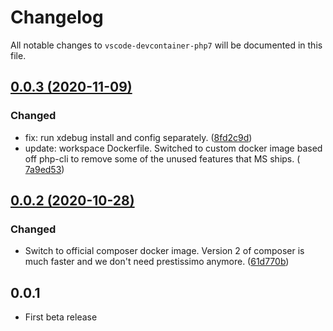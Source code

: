 # Changelog

All notable changes to `vscode-devcontainer-php7` will be documented in this file.

## [0.0.3 (2020-11-09)](https://github.com/ilanco/vscode-devcontainer-php7/compare/0.0.2...0.0.3)

### Changed
- fix: run xdebug install and config separately. ([8fd2c9d](https://github.com/ilanco/vscode-devcontainer-php7/commit/8fd2c9dfc7e191ac68c2a7c5bcacd2a70a29e305))
- update: workspace Dockerfile. Switched to custom docker image based off php-cli to remove some of the unused features that MS ships. ([
7a9ed53](https://github.com/ilanco/vscode-devcontainer-php7/commit/7a9ed531b7b22f26f15479fd83ea1966003ad442))

## [0.0.2 (2020-10-28)](https://github.com/ilanco/vscode-devcontainer-php7/compare/0.0.1...0.0.2)

### Changed
- Switch to official composer docker image. Version 2 of composer is much faster and we don't need prestissimo anymore. ([61d770b](https://github.com/ilanco/vscode-devcontainer-php7/commit/61d770b0b8188abe80f3170aa7bba40f61331634))

## 0.0.1
- First beta release